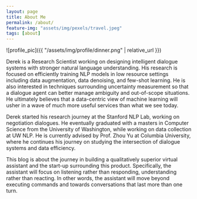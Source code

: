 ```yaml
---
layout: page
title: About Me
permalink: /about/
feature-img: "assets/img/pexels/travel.jpeg"
tags: [about]
---
```


![profile_pic]({{ "/assets/img/profile/dinner.png" | relative_url }})

Derek is a Research Scientist working on designing intelligent dialogue systems with stronger natural language understanding.  His research is focused on efficiently training NLP models in low resource settings including data augmentation, data denoising, and few-shot learning.  He is also interested in techniques surrounding uncertainty measurement so that a dialogue agent can better manage ambiguity and out-of-scope situations. He ultimately believes that a data-centric view of machine learning will usher in a wave of much more useful services than what we see today.

Derek started his research journey at the Stanford NLP Lab, working on negotiation dialogues.  He eventually graduated with a masters in Computer Science from the University of Washington, while working on data collection at UW NLP.  He is currently advised by Prof. Zhou Yu at Columbia University, where he continues his journey on studying the intersection of dialogue systems and data efficiency.

This blog is about the journey in building a qualitatively superior virtual assistant and the start-up surrounding this product.  Specifically, the assistant will focus on listening rather than responding, understanding rather than reacting.  In other words, the assistant will move beyond executing commands and towards conversations that last more than one turn.